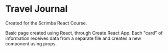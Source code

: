 # Travel Journal

Created for the Scrimba React Course.

Basic page created using React, through Create React App. Each "card" of information receives data from a separate file and creates a new component using props. 
